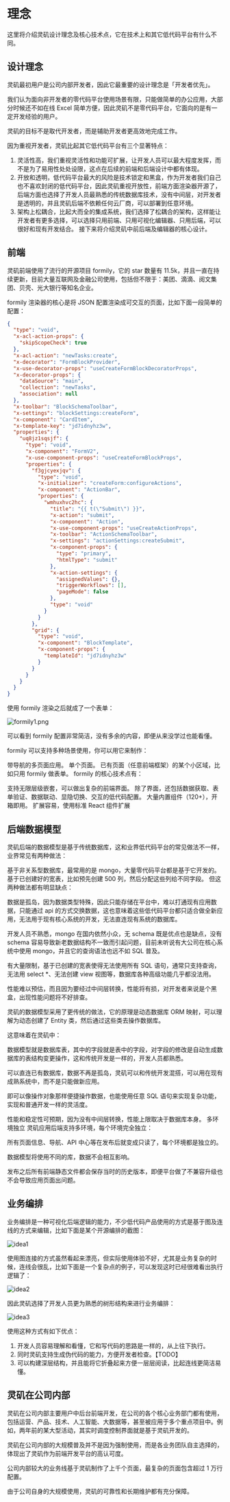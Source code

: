 # 理念

这里将介绍灵矶设计理念及核心技术点，它在技术上和其它低代码平台有什么不同。

## 设计理念
灵矶最初用户是公司内部开发者，因此它最重要的设计理念是「开发者优先」。

我们认为面向非开发者的零代码平台使用场景有限，只能做简单的办公应用，大部分时候还不如在线 Excel 简单方便，因此灵矶不是零代码平台，它面向的是有一定开发经验的用户。

灵矶的目标不是取代开发者，而是辅助开发者更高效地完成工作。

因为重视开发者，灵矶比起其它低代码平台有三个显著特点：

1. 灵活性高，我们重视灵活性和功能可扩展，让开发人员可以最大程度发挥，而不是为了易用性处处设限，这点在后续的前端和后端设计中都有体现。
2. 开放和透明，低代码平台最大的风险是技术锁定和黑盒，作为开发者我们自己也不喜欢封闭的低代码平台，因此灵矶重视开放性，前端方面渲染器开源了，后端方面也选择了开发人员最熟悉的传统数据库技术，没有中间层，对开发者是透明的，并且灵矶后端不依赖任何云厂商，可以部署到任意环境。
3. 架构上松耦合，比起大而全的集成系统，我们选择了松耦合的架构，这样能让开发者有更多选择，可以选择只用前端、只用可视化编辑器、只用后端，可以很好和现有开发结合。
接下来将介绍灵矶中前后端及编辑器的核心设计。

## 前端
灵矶前端使用了流行的开源项目 formily，它的 star 数量有 11.5k，并且一直在持续更新，目前大量互联网及金融公司使用，包括但不限于：美团、滴滴、阅文集团、贝壳、光大银行等知名企业。

formily 渲染器的核心是将 JSON 配置渲染成可交互的页面，比如下面一段简单的配置：

```json
{
  "type": "void",
  "x-acl-action-props": {
    "skipScopeCheck": true
  },
  "x-acl-action": "newTasks:create",
  "x-decorator": "FormBlockProvider",
  "x-use-decorator-props": "useCreateFormBlockDecoratorProps",
  "x-decorator-props": {
    "dataSource": "main",
    "collection": "newTasks",
    "association": null
  },
  "x-toolbar": "BlockSchemaToolbar",
  "x-settings": "blockSettings:createForm",
  "x-component": "CardItem",
  "x-template-key": "jd7idnyhz3w",
  "properties": {
    "uq8jz1sqsjf": {
      "type": "void",
      "x-component": "FormV2",
      "x-use-component-props": "useCreateFormBlockProps",
      "properties": {
        "f3gjcyexjqv": {
          "type": "void",
          "x-initializer": "createForm:configureActions",
          "x-component": "ActionBar",
          "properties": {
            "wmhuxhvc2hc": {
              "title": "{{ t(\"Submit\") }}",
              "x-action": "submit",
              "x-component": "Action",
              "x-use-component-props": "useCreateActionProps",
              "x-toolbar": "ActionSchemaToolbar",
              "x-settings": "actionSettings:createSubmit",
              "x-component-props": {
                "type": "primary",
                "htmlType": "submit"
              },
              "x-action-settings": {
                "assignedValues": {},
                "triggerWorkflows": [],
                "pageMode": false
              },
              "type": "void"
            }
          }
        },
        "grid": {
          "type": "void",
          "x-component": "BlockTemplate",
          "x-component-props": {
            "templateId": "jd7idnyhz3w"
          }
        }
      }
    }
  }
}
```

使用 formily 渲染之后就成了一个表单：

![formily1.png](/formily1.png)

可以看到 formily 配置非常简洁，没有多余的内容，即便从来没学过也能看懂。

formily 可以支持多种场景使用，你可以用它来制作：

带导航的多页面应用。
单个页面。
已有页面（任意前端框架）的某个小区域，比如只用 formily 做表单。
formily 的核心技术点有：

支持无限层级嵌套，可以做出复杂的前端界面。
除了界面，还包括数据获取、表单验证、数据联动、显隐切换、交互的低代码配置。
大量内置组件（120+），开箱即用。
扩展容易，使用标准 React 组件扩展

## 后端数据模型
灵矶后端的数据模型是基于传统数据库，这和业界低代码平台的常见做法不一样，业界常见有两种做法：

基于非关系型数据库，最常用的是 mongo，大量零代码平台都是基于它开发的。
基于已创建好的宽表，比如预先创建 500 列，然后分配这些列给不同字段。
但这两种做法都有明显缺点：

数据是孤岛，因为数据类型特殊，因此只能存储在平台中，难以打通现有应用数据，只能通过 api 的方式交换数据，这也意味着这些低代码平台都只适合做全新应用，无法用于现有核心系统的开发，无法直连现有系统的数据库。

开发人员不熟悉，mongo 在国内依然小众，无 schema 既是优点也是缺点，没有 schema 容易导致新老数据结构不一致而引起问题，目前未听说有大公司在核心系统中使用 mongo，并且它的查询语法也远不如 SQL 普及。

有大量限制，基于已创建的宽表使得无法使用所有 SQL 语句，通常只支持查询，无法用 select *、无法创建 view 视图等，数据库各种高级功能几乎都没法用。

性能难以预估，而且因为要经过中间层转换，性能将有损，对开发者来说是个黑盒，出现性能问题将不好排查。

灵矶的数据模型采用了更传统的做法，它的原理是动态数据库 ORM 映射，可以理解为动态创建了 Entity 类，然后通过这些类去操作数据库。

这意味着在灵矶中：

数据模型就是数据库表，其中的字段就是表中的字段，对字段的修改是自动生成数据库的表结构变更操作，这和传统开发是一样的，开发人员都熟悉。

可以直连已有数据库，数据不再是孤岛，灵矶可以和传统开发混搭，可以用在现有成熟系统中，而不是只能做新应用。

即可以像操作对象那样便捷操作数据，也能使用任意 SQL 语句来实现复杂功能，实现和普通开发一样的灵活度。

性能和稳定性可预期，因为没有中间层转换，性能上限取决于数据库本身。 多环境独立 灵矶应用后端支持多环境，每个环境完全独立：

所有页面信息、导航、API 中心等在发布后就变成只读了，每个环境都是独立的。

数据模型将使用不同的库，数据不会相互影响。

发布之后所有前端静态文件都会保存当时的历史版本，即便平台做了不兼容升级也不会导致应用页面出问题。

## 业务编排
业务编排是一种可视化后端逻辑的能力，不少低代码产品使用的方式是基于图及连线的方式来编辑，比如下面是某个开源编排的截图：

![idea1](/idea1.png)

使用图连接的方式虽然看起来漂亮，但实际使用体验不好，尤其是业务复杂的时候，连线会很乱，比如下面是一个复杂点的例子，可以发现这时已经很难看出执行逻辑了：

![idea2](/idea2.png)

因此灵矶选择了开发人员更为熟悉的树形结构来进行业务编排：

![idea3](/idea3.png)

使用这种方式有如下优点：

1. 开发人员容易理解和看懂，它和写代码的思路是一样的，从上往下执行。
2. 同时灵矶支持生成伪代码的能力，方便开发者检查。【TODO】
3. 可以构建深层结构，并且能将它折叠起来方便一层层阅读，比起连线更简洁易懂。

## 灵矶在公司内部

灵矶在公司内部主要用户中后台前端开发，在公司的各个核心业务部门都有使用，包括运营、产品、技术、人工智能、大数据等，甚至被应用于多个重点项目中。例如，两年前的某大型活动，其实时调度控制界面就是基于灵矶开发的。

灵矶在公司内部的大规模普及并不是因为强制使用，而是各业务团队自主选择的，体现出了灵矶作为前端开发平台的高认可度。

公司内部较大的业务线基于灵矶制作了上千个页面，最复杂的页面包含超过 1 万行配置。

由于公司自身的大规模使用，灵矶的可靠性和长期维护都有充分保障。
